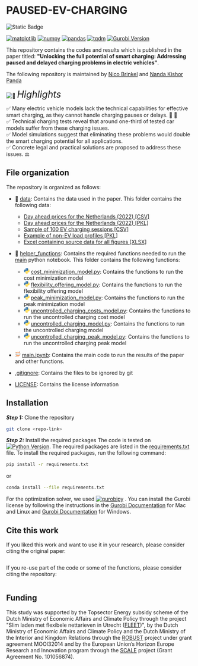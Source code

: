
# PAUSED-EV-CHARGING 
![Static Badge](https://img.shields.io/badge/MADE_WITH-PYTHON_-orange?style=for-the-badge)

[![matplotlib](https://img.shields.io/badge/matplotlib-3.5.1-blue.svg)](https://pypi.org/project/matplotlib/3.5.1/)
[![numpy](https://img.shields.io/badge/numpy-1.22.3-blue.svg)](https://pypi.org/project/numpy/1.22.3/)
[![pandas](https://img.shields.io/badge/pandas-1.4.3-blue.svg)](https://pypi.org/project/pandas/1.4.3/)
[![tqdm](https://img.shields.io/badge/tqdm-4.62.3-blue.svg)](https://pypi.org/project/tqdm/4.62.3/)
[![Gurobi Version](https://img.shields.io/badge/Gurobi-10.0.2-blue.svg)](https://www.gurobi.com/)

This repository contains the codes and results which is published in the paper titled: **"Unlocking the full potential of smart charging: Addressing paused and delayed charging problems in electric vehicles"**.

The following repository is maintained by [Nico Brinkel](https://github.com/nicobrinkel) and [Nanda Kishor Panda](https://github.com/nkpanda97)

<inkline>
  <picture>
    <source srcset="https://fonts.gstatic.com/s/e/notoemoji/latest/1f31f/512.webp" type="image/webp">
    <img src="https://fonts.gstatic.com/s/e/notoemoji/latest/1f31f/512.gif" alt="🌟" width="25" height="25">
  </picture>
</inkline> <span style="font-size:1.8em;font-style:italic">Highlights</span>

&#x2705; Many electric vehicle models lack the technical capabilities for effective smart charging, as they cannot handle charging pauses or delays. 🚗 🚙  <br>
&#x2705; Technical charging tests reveal that around one-third of tested car models suffer from these charging issues. <br>
&#x2705; Model simulations suggest that eliminating these problems would double the smart charging potential for all applications. <br>
&#x2705; Concrete legal and practical solutions are proposed to address these issues. ⚖️ <br>

## File organization

The repository is organized as follows:

- 📁 [data](data/): Contains the data used in the paper. This folder contains the following data:
    - [Day ahead prices for the Netherlands (2022) [CSV]](data/DA_prices_NL.csv) 
    - [Day ahead prices for the Netherlands (2022) [PKL]](data/DA_prices_NL.pkl)
    - [Sample of 100 EV charging sessions [CSV]](data/ev_sample_data.csv) 
    - [Example of non-EV load profiles [PKL]](data/NonEVload_example.pkl) 
    - [Excel containing source data for all figures [XLSX]](<data/Source Data.xlsx>)

- 📁 [helper_functions](matlab_functions/): Contains the required functions needed to run the [main](main.ipynb) python notebook. This folder contains the following functions:
    - <img src="python_logo.png" alt="python logo" width="15" height="15"> [cost_minimization_model.py](helper_functions/cost_minimization_model.py): Contains the functions to run the cost minimization model
    - <img src="python_logo.png" alt="python logo" width="15" height="15"> [flexibility_offering_model.py](helper_functions/flexibility_offering_model.py): Contains the functions to run the flexibility offering model
    - <img src="python_logo.png" alt="python logo" width="15" height="15"> [peak_minimization_model.py](helper_functions/peak_minimization_model.py): Contains the functions to run the peak minimization model
    - <img src="python_logo.png" alt="python logo" width="15" height="15"> [uncontrolled_charging_costs_model.py](helper_functions/uncontrolled_charging_costs_model.py): Contains the functions to run the uncontrolled charging cost model
    - <img src="python_logo.png" alt="python logo" width="15" height="15"> [uncontrolled_charging_model.py](helper_functions/uncontrolled_charging_model.py): Contains the functions to run the uncontrolled charging model
    - <img src="python_logo.png" alt="python logo" width="15" height="15"> [uncontrolled_charging_peak_model.py](helper_functions/uncontrolled_charging_peak_model.py): Contains the functions to run the uncontrolled charging peak model
    

- <img src="Jupyter_logo.png" alt="python logo" width="15" height="15"> [main.ipynb](main.py): Contains the main code to run the results of the paper and other functions.
- [.gitignore](.gitignore): Contains the files to be ignored by git
- [LICENSE](LICENSE): Contains the license information


## Installation

***Step 1:*** Clone the repository

```bash
git clone <repo-link>
```

***Step 2:*** Install the required packages
The code is tested on [![Python Version](https://img.shields.io/badge/Python-3.10.13-blue.svg)](https://www.python.org/downloads/release/python-3812/). The required packages are listed in the [requirements.txt](requirements.txt) file. To install the required packages, run the following command:

```bash
pip install -r requirements.txt
```

or

```bash
conda install --file requirements.txt
```

For the optimization solver, we used [![gurobipy](https://img.shields.io/badge/gurobipy-11.0.1-blue.svg)](https://www.gurobi.com/)
. You can install the Gurobi license by following the instructions in the [Gurobi Documentation](https://www.gurobi.com/documentation/10.0/quickstart_mac/installing_the_anaconda_py.html) for Mac and Linux and [Gurobi Documentation](https://www.gurobi.com/documentation/10.0/quickstart_windows/installing_the_anaconda_py.html) for Windows.

## Cite this work

If you liked this work and want to use it in your research, please consider citing the original paper:

```bibtex

```

If you re-use part of the code or some of the functions, please consider citing the repository:

```bibtex  

```

## Funding

This study was supported by the Topsector Energy subsidy scheme of the Dutch Ministry of Economic Affairs and Climate Policy through the project "Slim laden met flexibele nettarieven in Utrecht ([FLEET](https://ssc-fleet.nl/))", by the Dutch Ministry of Economic Affairs and Climate Policy and the Dutch Ministry of the Interior and Kingdom Relations through the [ROBUST](https://tki-robust.nl/) project under grant agreement MOOI32014 and by the European Union’s Horizon Europe Research and Innovation program through the [SCALE](https://scale-horizon.eu/) project (Grant Agreement No. 101056874).

